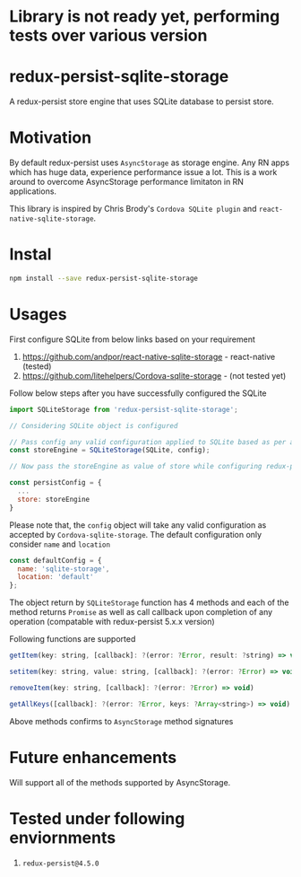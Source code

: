 # Library is not ready yet, performing tests over various version
# redux-persist-sqlite-storage

A redux-persist store engine that uses SQLite database to persist store.

# Motivation

By default redux-persist uses `AsyncStorage` as storage engine. Any RN apps which has huge data, experience performance issue a lot.
This is a work around to overcome AsyncStorage performance limitaton in RN applications.

This library is inspired by Chris Brody's `Cordova SQLite plugin` and `react-native-sqlite-storage`.

# Instal
```bash
npm install --save redux-persist-sqlite-storage
```

# Usages
First configure SQLite from below links based on your requirement
1. https://github.com/andpor/react-native-sqlite-storage - react-native (tested)
2. https://github.com/litehelpers/Cordova-sqlite-storage - (not tested yet)

Follow below steps after you have successfully configured the SQLite

```Javascript
import SQLiteStorage from 'redux-persist-sqlite-storage';

// Considering SQLite object is configured

// Pass config any valid configuration applied to SQLite based as per above 2 links
const storeEngine = SQLiteStorage(SQLite, config);

// Now pass the storeEngine as value of store while configuring redux-persist

const persistConfig = {
  ...
  store: storeEngine
}

```

Please note that, the `config` object will take any valid configuration as accepted by `Cordova-sqlite-storage`.
The default configuration only consider `name` and `location`

```Javascript
const defaultConfig = {
  name: 'sqlite-storage',
  location: 'default'
};
```

The object return by `SQLiteStorage` function has 4 methods and each of the method returns `Promise` as well as call callback upon completion of any operation (compatable with redux-persist 5.x.x version)

Following functions are supported

```Javascript
getItem(key: string, [callback]: ?(error: ?Error, result: ?string) => void)
```
```Javascript
setitem(key: string, value: string, [callback]: ?(error: ?Error) => void)
```
```Javascript
removeItem(key: string, [callback]: ?(error: ?Error) => void)
```
```Javascript
getAllKeys([callback]: ?(error: ?Error, keys: ?Array<string>) => void)
```

Above methods confirms to `AsyncStorage` method signatures

# Future enhancements
Will support all of the methods supported by AsyncStorage.

# Tested under following enviornments
1. `redux-persist@4.5.0`
